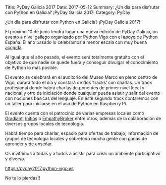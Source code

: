 Title: PyDay Galicia 2017
Date: 2017-05-12
Summary: ¿Un día para disfrutar con Python en Galicia? ¡PyDay Galicia 2017!
Category: PyDay

¿Un día para disfrutar con Python en Galicia? ¡PyDay Galicia 2017!

El próximo 10 de junio tendrá lugar una nueva edición de PyDay Galicia, un evento a nivel gallego organizado por Python Vigo con el apoyo de Python España. El año pasado lo celebramos a menor escala con muy buena [acogida](https://www.facebook.com/media/set/?set=a.537721123085426.1073741834.438095649714641&type=1&l=2488aa0c57).

Al igual que el año pasado, el evento será totalmente gratuito con el objetivo de que nadie se quede fuera y conseguir divulgar el conocimiento de Python lo más posible.

El evento se celebrará en el auditorio del Museo Marco en pleno centro de Vigo, durará todo el día y constará de dos ‘tracks’ con charlas. Un track profesional donde habrá charlas de ponentes de primer nivel local y nacional y otro de iniciación donde cualquier pueda asistir y salir del evento con nociones básicas del lenguaje. En este segundo track contaremos con un taller para iniciarse en el uso de Python en Raspberry Pi.

El evento cuenta con el patrocinio de varias empresas locales como [Gradiant](https://www.gradiant.org/), [Initios](https://initios.com/) o [EmpathyBroker](https://www.empathybroker.com/) entre otros, además de la colaboración de diversos grupos locales de tecnología.

Habrá tiempo para charlar, espacio para ofertas de trabajo, información de grupos de tecnología locales y sobretodo mucha gente con ganas de aprender y de enseñar.

Os invitamos a todas y a todos a asistir para crear un ambiente participativo y diverso.

https://pyday2017.python-vigo.es

No te lo pierdas!!


